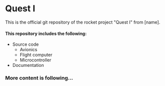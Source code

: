 # Quest I

This is the official git repository of the rocket project "Quest I" from [name].

#### This repository includes the following:

- Source code
  - Avionics
  - Flight computer
  - Microcontroller
- Documentation

### More content is following...
